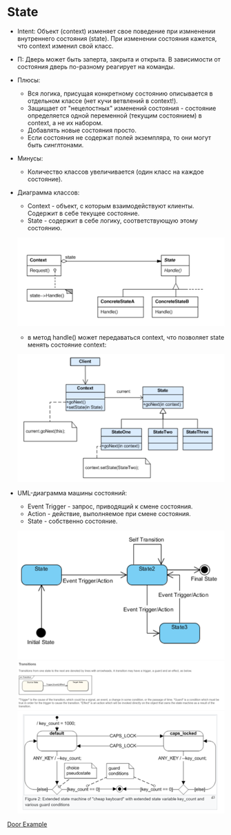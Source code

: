 # State
* Intent: Объект (context) изменяет свое поведение при измненении внутреннего состояния (state).
  При изменении состояния кажется, что context изменил свой класс.
* П: Дверь может быть заперта, закрыта и открыта. В зависимости от состояния дверь по-разному реагирует на команды.  
* Плюсы:
  + Вся логика, присущая конкретному состоянию описывается в отдельном классе (нет кучи ветвлений в context!).
  + Защищает от "нецелостных" изменений состояния - состояние определяется одной переменной (текущим состоянием)
    в context, а не их набором.
  + Добавлять новые состояния просто.
  + Если состояния не содержат полей экземпляра, то они могут быть синглтонами.  
* Минусы:
  + Количество классов увеличивается (один класс на каждое состояние).
* Диаграмма классов:
  + Context - объект, с которым взаимодействуют клиенты. Содержит в себе текущее состояние.
  + State - содержит в себе логику, соответствующую этому состоянию.
    
  ![uml](uml.png)
  
  + в метод handle() может передаваться context, что позволяет state менять состояние context:
    
  ![uml2](uml2.png)

* UML-диаграмма машины состояний:
  + Event Trigger - запрос, приводящий к смене состояния.
  + Action - действие, выполняемое при смене состояния.
  + State - собственно состояние.
    
  ![stateDiagram](stateDiagram.png)
  ![transitions](transitions.png)
  ![example](example.png)

[Door Example](../../../src/main/java/arbocdi/dp/behavorial/state/DoorState.java)
